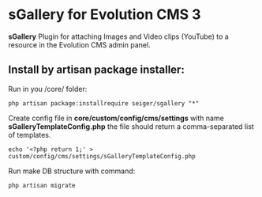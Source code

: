 # sGallery for Evolution CMS 3

**sGallery** Plugin for attaching Images and Video clips (YouTube) to a resource in the Evolution CMS admin panel.

## Install by artisan package installer:

Run in you /core/ folder:

``php artisan package:installrequire seiger/sgallery "*"``

Create config file in **core/custom/config/cms/settings** with 
name **sGalleryTemplateConfig.php** the file should return a 
comma-separated list of templates.

``echo '<?php return 1;' > custom/config/cms/settings/sGalleryTemplateConfig.php``

Run make DB structure with command:

``php artisan migrate``
